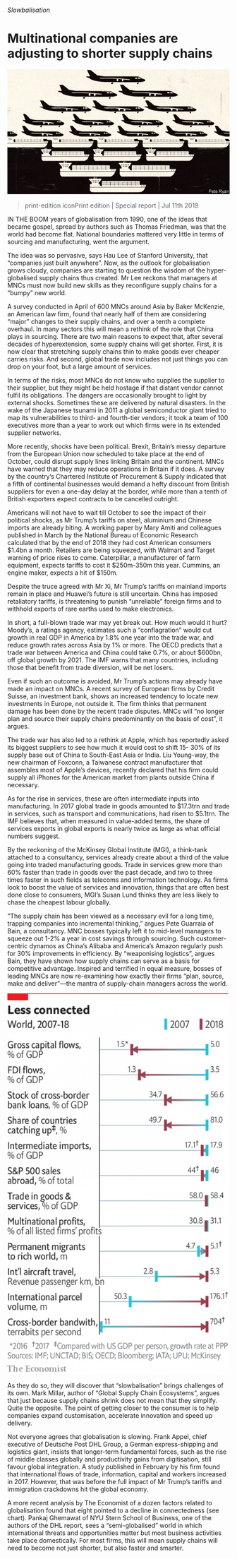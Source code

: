 ###### Slowbalisation

# Multinational companies are adjusting to shorter supply chains 

![image](images/20190713_SRD010.jpg) 

> print-edition iconPrint edition | Special report | Jul 11th 2019 

IN THE BOOM years of globalisation from 1990, one of the ideas that became gospel, spread by authors such as Thomas Friedman, was that the world had become flat. National boundaries mattered very little in terms of sourcing and manufacturing, went the argument. 

The idea was so pervasive, says Hau Lee of Stanford University, that “companies just built anywhere”. Now, as the outlook for globalisation grows cloudy, companies are starting to question the wisdom of the hyper-globalised supply chains thus created. Mr Lee reckons that managers at MNCs must now build new skills as they reconfigure supply chains for a “bumpy” new world. 

A survey conducted in April of 600 MNCs around Asia by Baker McKenzie, an American law firm, found that nearly half of them are considering “major” changes to their supply chains, and over a tenth a complete overhaul. In many sectors this will mean a rethink of the role that China plays in sourcing. There are two main reasons to expect that, after several decades of hyperextension, some supply chains will get shorter. First, it is now clear that stretching supply chains thin to make goods ever cheaper carries risks. And second, global trade now includes not just things you can drop on your foot, but a large amount of services. 

In terms of the risks, most MNCs do not know who supplies the supplier to their supplier, but they might be held hostage if that distant vendor cannot fulfil its obligations. The dangers are occasionally brought to light by external shocks. Sometimes these are delivered by natural disasters. In the wake of the Japanese tsunami in 2011 a global semiconductor giant tried to map its vulnerabilities to third- and fourth-tier vendors; it took a team of 100 executives more than a year to work out which firms were in its extended supplier networks. 

More recently, shocks have been political. Brexit, Britain’s messy departure from the European Union now scheduled to take place at the end of October, could disrupt supply lines linking Britain and the continent. MNCs have warned that they may reduce operations in Britain if it does. A survey by the country’s Chartered Institute of Procurement & Supply indicated that a fifth of continental businesses would demand a hefty discount from British suppliers for even a one-day delay at the border, while more than a tenth of British exporters expect contracts to be cancelled outright. 

Americans will not have to wait till October to see the impact of their political shocks, as Mr Trump’s tariffs on steel, aluminium and Chinese imports are already biting. A working paper by Mary Amiti and colleagues published in March by the National Bureau of Economic Research calculated that by the end of 2018 they had cost American consumers $1.4bn a month. Retailers are being squeezed, with Walmart and Target warning of price rises to come. Caterpillar, a manufacturer of farm equipment, expects tariffs to cost it $250m-350m this year. Cummins, an engine maker, expects a hit of $150m. 

Despite the truce agreed with Mr Xi, Mr Trump’s tariffs on mainland imports remain in place and Huawei’s future is still uncertain. China has imposed retaliatory tariffs, is threatening to punish “unreliable” foreign firms and to withhold exports of rare earths used to make electronics. 

In short, a full-blown trade war may yet break out. How much would it hurt? Moody’s, a ratings agency, estimates such a “conflagration” would cut growth in real GDP in America by 1.8% one year into the trade war, and reduce growth rates across Asia by 1% or more. The OECD predicts that a trade war between America and China could take 0.7%, or about $600bn, off global growth by 2021. The IMF warns that many countries, including those that benefit from trade diversion, will be net losers. 

Even if such an outcome is avoided, Mr Trump’s actions may already have made an impact on MNCs. A recent survey of European firms by Credit Suisse, an investment bank, shows an increased tendency to locate new investments in Europe, not outside it. The firm thinks that permanent damage has been done by the recent trade disputes. MNCs will “no longer plan and source their supply chains predominantly on the basis of cost”, it argues. 

The trade war has also led to a rethink at Apple, which has reportedly asked its biggest suppliers to see how much it would cost to shift 15- 30% of its supply base out of China to South-East Asia or India. Liu Young-way, the new chairman of Foxconn, a Taiwanese contract manufacturer that assembles most of Apple’s devices, recently declared that his firm could supply all iPhones for the American market from plants outside China if necessary. 

As for the rise in services, these are often intermediate inputs into manufacturing. In 2017 global trade in goods amounted to $17.3trn and trade in services, such as transport and communications, had risen to $5.1trn. The IMF believes that, when measured in value-added terms, the share of services exports in global exports is nearly twice as large as what official numbers suggest. 

By the reckoning of the McKinsey Global Institute (MGI), a think-tank attached to a consultancy, services already create about a third of the value going into traded manufacturing goods. Trade in services grew more than 60% faster than trade in goods over the past decade, and two to three times faster in such fields as telecoms and information technology. As firms look to boost the value of services and innovation, things that are often best done close to consumers, MGI’s Susan Lund thinks they are less likely to chase the cheapest labour globally. 

“The supply chain has been viewed as a necessary evil for a long time, trapping companies into incremental thinking,” argues Pete Guarraia of Bain, a consultancy. MNC bosses typically left it to mid-level managers to squeeze out 1-2% a year in cost savings through sourcing. Such customer-centric dynamos as China’s Alibaba and America’s Amazon regularly push for 30% improvements in efficiency. By “weaponising logistics”, argues Bain, they have shown how supply chains can serve as a basis for competitive advantage. Inspired and terrified in equal measure, bosses of leading MNCs are now re-examining how exactly their firms “plan, source, make and deliver”—the mantra of supply-chain managers across the world. 

![image](images/20190713_SRC242.png) 

As they do so, they will discover that “slowbalisation” brings challenges of its own. Mark Millar, author of “Global Supply Chain Ecosystems”, argues that just because supply chains shrink does not mean that they simplify. Quite the opposite. The point of getting closer to the consumer is to help companies expand customisation, accelerate innovation and speed up delivery. 

Not everyone agrees that globalisation is slowing. Frank Appel, chief executive of Deutsche Post DHL Group, a German express-shipping and logistics giant, insists that longer-term fundamental forces, such as the rise of middle classes globally and productivity gains from digitisation, still favour global integration. A study published in February by his firm found that international flows of trade, information, capital and workers increased in 2017. However, that was before the full impact of Mr Trump’s tariffs and immigration crackdowns hit the global economy. 

A more recent analysis by The Economist of a dozen factors related to globalisation found that eight pointed to a decline in connectedness (see chart). Pankaj Ghemawat of NYU Stern School of Business, one of the authors of the DHL report, sees a “semi-globalised” world in which international threats and opportunities matter but most business activities take place domestically. For most firms, this will mean supply chains will need to become not just shorter, but also faster and smarter. 

